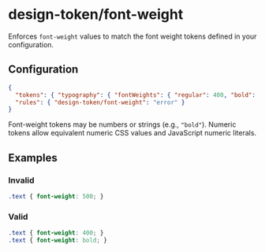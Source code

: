 # design-token/font-weight

Enforces `font-weight` values to match the font weight tokens defined in your configuration.

## Configuration

```json
{
  "tokens": { "typography": { "fontWeights": { "regular": 400, "bold": "700", "emphasis": "bold" } } },
  "rules": { "design-token/font-weight": "error" }
}
```

Font-weight tokens may be numbers or strings (e.g., `"bold"`). Numeric tokens allow equivalent numeric CSS values and JavaScript numeric literals.

## Examples

### Invalid

```css
.text { font-weight: 500; }
```

### Valid

```css
.text { font-weight: 400; }
.text { font-weight: bold; }
```
